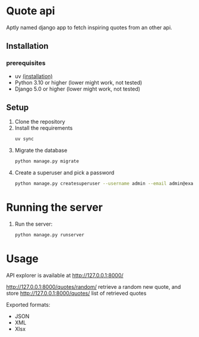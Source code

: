 # Quote api

Aptly named django app to fetch inspiring quotes from an other api.



## Installation

### prerequisites
- uv [(installation)](https://docs.astral.sh/uv/getting-started/installation/)
- Python 3.10 or higher (lower might work, not tested)
- Django 5.0 or higher (lower might work, not tested)

## Setup
1. Clone the repository
2. Install the requirements
    ```bash
    uv sync
    ```
3. Migrate the database
    ```bash
    python manage.py migrate
    ```
4. Create a superuser and pick a password
    ```bash
   python manage.py createsuperuser --username admin --email admin@example.com
    ```
   
# Running the server
1. Run the server:
    ```bash
   python manage.py runserver
    ```
   
# Usage
API explorer is available at http://127.0.0.1:8000/


http://127.0.0.1:8000/quotes/random/ retrieve a random new quote, and store
http://127.0.0.1:8000/quotes/ list of retrieved quotes

Exported formats:
 - JSON
 - XML
 - Xlsx